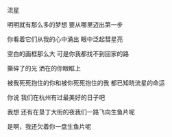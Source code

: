 流星

明明就有那么多的梦想
要从哪里迈出第一步

你看着它们从我的心中涌出
眼中泛起彗星亮

空白的画框那么大
可是你我都找不到回家的路

撕碎了的光
洒在的你眼眶上

被我死死抱住的你和被你死死抱住的我
都已知晓流星的命运

你说
我们在杭州有过最美好的日子吧

我想
还有在垦丁大街的夜我们一路飞向生鱼片呢

是啊，我还欠着你一盘生鱼片呢
